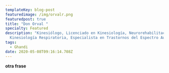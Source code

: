 ```yaml
---
templateKey: blog-post
featuredimage: /img/orvalr.png
featuredpost: true
title: "Don Orval "
specialty: Featured
description: "Kinesiólogo, Licenciado en Kinesiología, Neurorehabilitación,
  Kinesiología Respiratoria, Especialista en Trastornos del Espectro Autista. "
tags:
  - Ghandi
date: 2020-05-08T09:16:14.708Z
---
```

**otra frase**